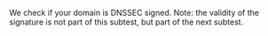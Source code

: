 We check if your domain is DNSSEC signed. Note: the validity of the 
signature is not part of this subtest, but part of the next subtest.
